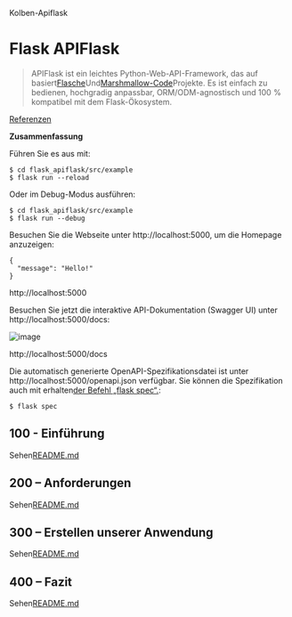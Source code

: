 Kolben-Apiflask

# Flask APIFlask

> APIFlask ist ein leichtes Python-Web-API-Framework, das auf basiert[Flasche](https://github.com/pallets/flask)Und[Marshmallow-Code](https://github.com/marshmallow-code)Projekte. Es ist einfach zu bedienen, hochgradig anpassbar, ORM/ODM-agnostisch und 100 % kompatibel mit dem Flask-Ökosystem.

[Referenzen](./REFERENCES.md)

**Zusammenfassung**

Führen Sie es aus mit:

    $ cd flask_apiflask/src/example
    $ flask run --reload

Oder im Debug-Modus ausführen:

    $ cd flask_apiflask/src/example
    $ flask run --debug

Besuchen Sie die Webseite unter http&#x3A;//localhost:5000, um die Homepage anzuzeigen:

    {
      "message": "Hello!"
    }

http&#x3A;//localhost:5000

Besuchen Sie jetzt die interaktive API-Dokumentation (Swagger UI) unter http&#x3A;//localhost:5000/docs:

![image](https://github.com/user-attachments/assets/32bbb227-97fc-4f39-808b-a9f91f917979)

http&#x3A;//localhost:5000/docs

Die automatisch generierte OpenAPI-Spezifikationsdatei ist unter http&#x3A;//localhost:5000/openapi.json verfügbar. Sie können die Spezifikation auch mit erhalten[der Befehl „flask spec“.](https://apiflask.com/openapi/#the-flask-spec-command):

    $ flask spec

## 100 - Einführung

Sehen[README.md](./100/README.md)

## 200 – Anforderungen

Sehen[README.md](./200/README.md)

## 300 – Erstellen unserer Anwendung

Sehen[README.md](./300/README.md)

## 400 – Fazit

Sehen[README.md](./400/README.md)
